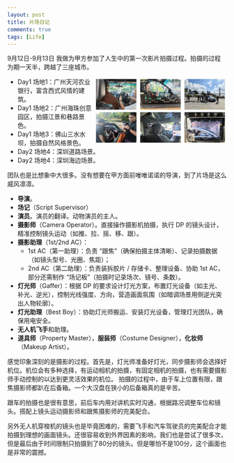 ```yaml
---
layout: post
title: 片场日记
comments: true
tags: [Life]
---
```



9月12日-9月13日 我做为甲方参加了人生中的第一次影片拍摄过程。拍摄的过程为期一天半，跨越了三座城市。

<img style="float: right;" src="/assets/post_image/make_movie.jpg" width="60%"/>

* Day1 场地1：广州天河农业银行，富含西式风情的建筑。
* Day1 场地2：广州海珠创意园区，拍摄江景和巷路景色。
* Day1 场地3：佛山三水水坝，拍摄自然风格景色。
* Day2 场地4：深圳道路场景。
* Day2 场地4：深圳海边场景。


团队也是比想象中大很多。没有想要在甲方面前唯唯诺诺的导演，到了片场是这么威风凛凛。
* **导演**。
* **场记**（Script Supervisor）
* **演员**。演员的翻译。动物演员的主人。
* **摄影师**（Camera Operator）。直接操作摄影机拍摄，执行 DP 的镜头设计，精准控制镜头运动（如推、拉、摇、移、跟）。
* **摄影助理**（1st/2nd AC）：
  - 1st AC（第一助理）：负责 “跟焦”（确保拍摄主体清晰）、记录拍摄数据（如镜头型号、光圈、焦距）；
  - 2nd AC（第二助理）：负责装拆胶片 / 存储卡、整理设备、协助 1st AC，部分还需制作 “场记板”（拍摄时记录场次、镜号、条数）。
* **灯光师**（Gaffer）：根据 DP 的要求设计灯光方案，布置灯光设备（如主光、补光、逆光），控制光线强度、方向，营造画面氛围（如暗调场景用侧逆光突出人物轮廓）。
* **灯光助理**（Best Boy）：协助灯光师搬运、安装灯光设备，管理灯光团队，确保用电安全。
* **无人机飞手**和助理。
* **道具师**（Property Master），**服装师**（Costume Designer），**化妆师**（Makeup Artist）。


感觉印象深刻的是摄影的过程。首先是，灯光师准备好灯光，同步摄影师会选择好机位。机位会有多种选择，有运动相机的拍摄，有固定相机的拍摄，也有需要摄影师手动控制的以达到更灵活效果的机位。
拍摄的过程中，由于车上位置有限，跟焦摄影师都趴在后备箱。一个大汉盘在狭小的后备箱真的是辛苦。

跟车的拍摄也是很有意思，前后车内用对讲机实时沟通，根据路况调整车位和镜头。搭配上镜头运动摄影师和跟焦摄影师的完美配合。

另外无人机穿梭机的镜头也是毕竟困难的，需要飞手和汽车驾驶员的完美配合才能拍摄到理想的画面镜头。还很容易收到外界因素的影响，我们也是尝试了很多次，但是最后由于时间限制只拍摄到了80分的镜头。但是哪怕不是100分，这个画面也是非常的震撼。
